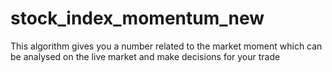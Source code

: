 # stock_index_momentum_new
This algorithm gives you a number related to the market moment which can be analysed on the live market and make decisions for your trade
